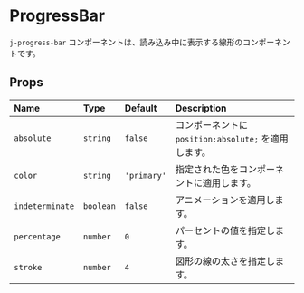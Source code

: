 # ProgressBar

`j-progress-bar` コンポーネントは、読み込み中に表示する線形のコンポーネントです。

## Props

|Name|Type|Default|Description|
|:--|:--|:--|:--|
|`absolute`|`string`|`false`|コンポーネントに `position:absolute;` を適用します。|
|`color`|`string`|`'primary'`|指定された色をコンポーネントに適用します。|
|`indeterminate`|`boolean`|`false`|アニメーションを適用します。|
|`percentage`|`number`|`0`|パーセントの値を指定します。|
|`stroke`|`number`|`4`|図形の線の太さを指定します。|
